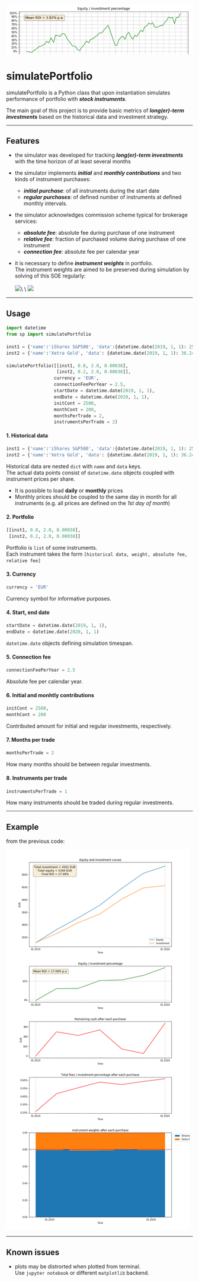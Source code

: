 ![](logo.png)

# simulatePortfolio

simulatePortfolio is a Python class that upon instantiation simulates performance of portfolio with **_stock instruments_**.

The main goal of this project is to provide basic metrics of **_long(er)-term investments_** based on the historical data and investment strategy.

___

## Features

- the simulator was developed for tracking **_long(er)-term investments_** with the time horizon of at least several months

- the simulator implements **_initial_** and **_monthly contributions_** and two kinds of instrument purchases:
  - **_initial purchase_**: of all instruments during the start date
  - **_regular purchases_**: of defined number of instruments at defined monthly intervals.
 
- the simulator acknowledges commission scheme typical for brokerage services:
  - **_absolute fee_**: absolute fee during purchase of one instrument
  - **_relative fee_**: fraction of purchased volume during purchase of one instrument
  - **_connection fee_**: absolute fee per calendar year
 
- it is necessary to define **_instrument weights_** in portfolio.\
The instrument weights are aimed to be preserved during simulation by solving of this SOE regularly:\
\
![](https://latex.codecogs.com/gif.latex?\mathrm{weight}_i&space;=&space;\frac{\left(\mathrm{noShares}_{i0}&space;&plus;&space;\mathrm{noShares}_i\right&space;)\cdot&space;\mathrm{price}_i}{\sum_{N}^{&space;}\left(\mathrm{noShares}_{j0}&space;&plus;&space;\mathrm{noShares}_j\right&space;)\cdot&space;\mathrm{price}_j},i=1,...,N)\
\
![](https://latex.codecogs.com/gif.latex?\mathrm{regularInv.}&space;=&space;\sum_N^{&space;}\mathrm{noShares}_j\cdot&space;\mathrm{price}_j\cdot&space;\left(1&plus;\mathrm{relFee}_j&space;\right&space;)&space;\&space;&plus;&space;\&space;\mathrm{absFee}_j,&space;j&space;=&space;1,...,N)

___

## Usage

```python
import datetime
from sp import simulatePortfolio

inst1 = {'name':'iShares S&P500', 'data':{datetime.date(2019, 1, 1): 259.05, datetime.date(2019, 2, 1): 276.162, datetime.date(2019, 3, 1): 282.065, datetime.date(2019, 4, 1): 291.348, datetime.date(2019, 5, 1): 287.017, datetime.date(2019, 6, 1): 286.0, datetime.date(2019, 7, 1): 299.4, datetime.date(2019, 8, 1): 294.882, datetime.date(2019, 9, 1): 296.533, datetime.date(2019, 10, 1): 299.253, datetime.date(2019, 11, 1): 311.615, datetime.date(2019, 12, 1): 318.435, datetime.date(2020, 1, 1): 326.11, datetime.date(2020, 2, 1): 325.68}}
inst2 = {'name':'Xetra Gold', 'data': {datetime.date(2019, 1, 1): 36.24, datetime.date(2019, 2, 1): 36.99, datetime.date(2019, 3, 1): 36.92, datetime.date(2019, 4, 1): 36.99, datetime.date(2019, 5, 1): 36.49, datetime.date(2019, 6, 1): 37.8, datetime.date(2019, 7, 1): 39.44, datetime.date(2019, 8, 1): 41.02, datetime.date(2019, 9, 1): 44.66, datetime.date(2019, 10, 1): 43.42, datetime.date(2019, 11, 1): 43.55, datetime.date(2019, 12, 1): 42.53, datetime.date(2020, 1, 1):44.03, datetime.date(2020, 2, 1):45.85}}

simulatePortfolio([[inst1, 0.8, 2.0, 0.00038],
                   [inst2, 0.2, 2.0, 0.00038]],
                  currency = 'EUR',
                  connectionFeePerYear = 2.5,
                  startDate = datetime.date(2019, 1, 1),
                  endDate = datetime.date(2020, 1, 1),
                  initCont = 2500,
                  monthCont = 200,
                  monthsPerTrade = 2,
                  instrumentsPerTrade = 2)
```

#### 1. Historical data

```python
inst1 = {'name':'iShares S&P500', 'data':{datetime.date(2019, 1, 1): 259.05, datetime.date(2019, 2, 1): 276.162, datetime.date(2019, 3, 1): 282.065, datetime.date(2019, 4, 1): 291.348, datetime.date(2019, 5, 1): 287.017, datetime.date(2019, 6, 1): 286.0, datetime.date(2019, 7, 1): 299.4, datetime.date(2019, 8, 1): 294.882, datetime.date(2019, 9, 1): 296.533, datetime.date(2019, 10, 1): 299.253, datetime.date(2019, 11, 1): 311.615, datetime.date(2019, 12, 1): 318.435, datetime.date(2020, 1, 1): 326.11, datetime.date(2020, 2, 1): 325.68}}
inst2 = {'name':'Xetra Gold', 'data': {datetime.date(2019, 1, 1): 36.24, datetime.date(2019, 2, 1): 36.99, datetime.date(2019, 3, 1): 36.92, datetime.date(2019, 4, 1): 36.99, datetime.date(2019, 5, 1): 36.49, datetime.date(2019, 6, 1): 37.8, datetime.date(2019, 7, 1): 39.44, datetime.date(2019, 8, 1): 41.02, datetime.date(2019, 9, 1): 44.66, datetime.date(2019, 10, 1): 43.42, datetime.date(2019, 11, 1): 43.55, datetime.date(2019, 12, 1): 42.53, datetime.date(2020, 1, 1):44.03, datetime.date(2020, 2, 1):45.85}}
```

Historical data are nested `dict` with `name` and `data` keys.\
The actual data points consist of `datetime.date` objects coupled with instrument prices per share.
- It is possible to load **daily** or **monthly** prices
- Monthly prices should be coupled to the same day in month for all instruments (e.g. all prices are defined on the _1st day of month_)

#### 2. Portfolio

```python
[[inst1, 0.8, 2.0, 0.00038],
 [inst2, 0.2, 2.0, 0.00038]]
```

Portfolio is `list` of some instruments.\
Each instrument takes the form `[historical data, weight, absolute fee, relative fee]`

#### 3. Currency

```python
currency = 'EUR'
```

Currency symbol for informative purposes.

#### 4. Start, end date

```python
startDate = datetime.date(2019, 1, 1),
endDate = datetime.date(2020, 1, 1)
```

`datetime.date` objects defining simulation timespan.

#### 5. Connection fee

```python
connectionFeePerYear = 2.5
```

Absolute fee per calendar year.

#### 6. Initial and monhtly contributions

```python
initCont = 2500,
monthCont = 200
```

Contributed amount for initial and regular investments, respectively.

#### 7. Months per trade

```python
monthsPerTrade = 2
```

How many months should be between regular investments.

#### 8. Instruments per trade

```python
instrumentsPerTrade = 1
```

How many instruments should be traded during regular investments.

___

## Example

from the previous code:

![](plot.png)

___

## Known issues

- plots may be distrorted when plotted from terminal.\
  Use `jupyter notebook` or different `matplotlib` backend.
